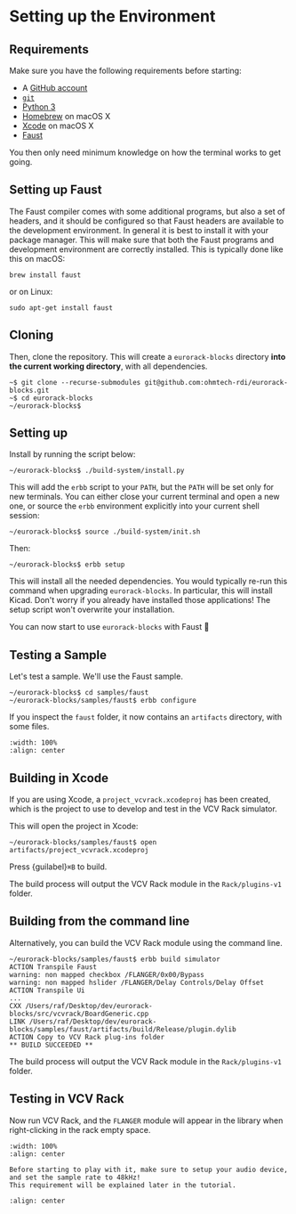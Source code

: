 # Setting up the Environment

## Requirements

Make sure you have the following requirements before starting:

- A [GitHub account](https://github.com/join)
- [`git`](https://git-scm.com/download)
- [Python 3](https://www.python.org/downloads/)
- [Homebrew](https://brew.sh) on macOS X
- [Xcode](https://developer.apple.com/xcode/) on macOS X
- [Faust](https://faust.grame.fr/downloads/)

You then only need minimum knowledge on how the terminal works to get going.


## Setting up Faust

The Faust compiler comes with some additional programs, but also a set of headers, and it should be configured so
that Faust headers are available to the development environment.
In general it is best to install it with your package manager. This will make sure that both
the Faust programs and development environment are correctly installed.
This is typically done like this on macOS:

```
brew install faust
```

or on Linux:

```
sudo apt-get install faust
```


## Cloning

Then, clone the repository. This will create a `eurorack-blocks` directory **into the current working directory**, with all dependencies.


```shell-session
~$ git clone --recurse-submodules git@github.com:ohmtech-rdi/eurorack-blocks.git
~$ cd eurorack-blocks
~/eurorack-blocks$
```


## Setting up

Install by running the script below:

```shell-session
~/eurorack-blocks$ ./build-system/install.py
```

This will add the `erbb` script to your `PATH`, but the `PATH` will be set only for new terminals.
You can either close your current terminal and open a new one, or source the `erbb` environment
explicitly into your current shell session:

```shell-session
~/eurorack-blocks$ source ./build-system/init.sh
```

Then:

```shell-session
~/eurorack-blocks$ erbb setup
```

This will install all the needed dependencies. You would typically re-run this command when
upgrading `eurorack-blocks`.
In particular, this will install Kicad. Don't worry if you already have installed those
applications! The setup script won't overwrite your installation.

You can now start to use `eurorack-blocks` with Faust 🎉


## Testing a Sample

Let's test a sample. We'll use the Faust sample.

```shell-session
~/eurorack-blocks$ cd samples/faust
~/eurorack-blocks/samples/faust$ erbb configure
```

If you inspect the `faust` folder, it now contains an `artifacts` directory, with some files.

```{image} setup-configure.png
:width: 100%
:align: center
```

## Building in Xcode

If you are using Xcode, a `project_vcvrack.xcodeproj` has been created,
which is the project to use to develop and test in the VCV Rack simulator.

This will open the project in Xcode:

```shell-session
~/eurorack-blocks/samples/faust$ open artifacts/project_vcvrack.xcodeproj
```

Press {guilabel}`⌘B` to build.

The build process will output the VCV Rack module in the `Rack/plugins-v1` folder.

## Building from the command line

Alternatively, you can build the VCV Rack module using the command line.

```shell-session
~/eurorack-blocks/samples/faust$ erbb build simulator
ACTION Transpile Faust
warning: non mapped checkbox /FLANGER/0x00/Bypass
warning: non mapped hslider /FLANGER/Delay Controls/Delay Offset
ACTION Transpile Ui
...
CXX /Users/raf/Desktop/dev/eurorack-blocks/src/vcvrack/BoardGeneric.cpp
LINK /Users/raf/Desktop/dev/eurorack-blocks/samples/faust/artifacts/build/Release/plugin.dylib
ACTION Copy to VCV Rack plug-ins folder
** BUILD SUCCEEDED **
```

The build process will output the VCV Rack module in the `Rack/plugins-v1` folder.

## Testing in VCV Rack

Now run VCV Rack, and the `FLANGER` module will appear in the library when right-clicking
in the rack empty space.

```{image} setup-rack.png
:width: 100%
:align: center
```

```{important}
Before starting to play with it, make sure to setup your audio device,
and set the sample rate to 48kHz!
This requirement will be explained later in the tutorial.
```

```{image} setup-rack-audio.png
:align: center
```
